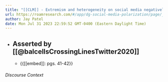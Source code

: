 ```yaml
---
title: "[[CLM]] - Extremism and heterogeneity on social media negatively affect the development of reciprocal conversations."
url: https://roamresearch.com/#/app/dg-social-media-polarization/page/_ctkUGTyc
author: Jay Patel
date: Mon Jul 31 2023 22:59:52 GMT-0400 (Eastern Daylight Time)
---
```


- ## Asserted by [[@balcellsCrossingLinesTwitter2020]]
    - {{[[embed]]: pgs. 41-42}}

###### Discourse Context


